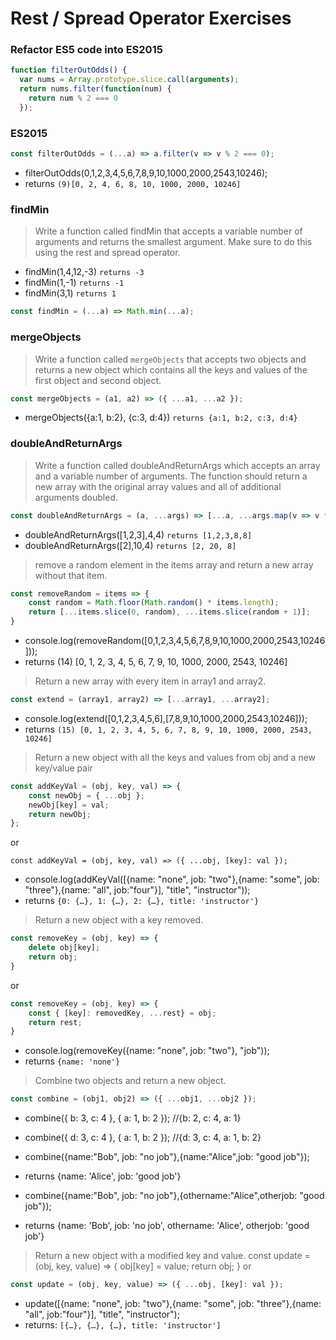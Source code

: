 # Rest / Spread Operator Exercises

### Refactor ES5 code into ES2015
```javascript
function filterOutOdds() {
  var nums = Array.prototype.slice.call(arguments);
  return nums.filter(function(num) {
    return num % 2 === 0
  });
```
### ES2015
```javascript
const filterOutOdds = (...a) => a.filter(v => v % 2 === 0);
```
+ filterOutOdds(0,1,2,3,4,5,6,7,8,9,10,1000,2000,2543,10246); 
+ returns `(9)[0, 2, 4, 6, 8, 10, 1000, 2000, 10246]`

### findMin
> Write a function called findMin that accepts a variable number of arguments and returns the smallest argument. Make sure to do this using the rest and spread operator.

+ findMin(1,4,12,-3) `returns -3`
+ findMin(1,-1) `returns -1`
+ findMin(3,1) `returns 1`
```javascript
const findMin = (...a) => Math.min(...a);
```

### mergeObjects

> Write a function called `mergeObjects` that accepts two objects and returns a new object which contains all the keys and values of the first object and second object.

```javascript
const mergeObjects = (a1, a2) => ({ ...a1, ...a2 });
```
+ mergeObjects({a:1, b:2}, {c:3, d:4}) `returns {a:1, b:2, c:3, d:4}`

### doubleAndReturnArgs

> Write a function called doubleAndReturnArgs which accepts an array and a variable number of arguments. The function should return a new array with the original array values and all of additional arguments doubled.
```javascript
const doubleAndReturnArgs = (a, ...args) => [...a, ...args.map(v => v * 2)];
```
+ doubleAndReturnArgs(\[1,2,3],4,4) `returns [1,2,3,8,8]`
+ doubleAndReturnArgs(\[2],10,4) `returns [2, 20, 8]`

> remove a random element in the items array and return a new array without that item. 
```javascript
const removeRandom = items => {
    const random = Math.floor(Math.random() * items.length);
    return [...items.slice(0, random), ...items.slice(random + 1)];
}
```
+ console.log(removeRandom(\[0,1,2,3,4,5,6,7,8,9,10,1000,2000,2543,10246])); 
+ returns (14) [0, 1, 2, 3, 4, 5, 6, 7, 9, 10, 1000, 2000, 2543, 10246]

> Return a new array with every item in array1 and array2. 
```javascript
const extend = (array1, array2) => [...array1, ...array2];
```
+ console.log(extend(\[0,1,2,3,4,5,6],\[7,8,9,10,1000,2000,2543,10246])); 
+ returns `(15) [0, 1, 2, 3, 4, 5, 6, 7, 8, 9, 10, 1000, 2000, 2543, 10246]`

> Return a new object with all the keys and values from obj and a new key/value pair 
```javascript
const addKeyVal = (obj, key, val) => {
    const newObj = { ...obj };
    newObj[key] = val;
    return newObj;
};
```
or
```
const addKeyVal = (obj, key, val) => ({ ...obj, [key]: val });
```

+ console.log(addKeyVal([{name: "none", job: "two"},{name: "some", job: "three"},{name: "all", job:"four"}], "title", "instructor"));
+ returns `{0: {…}, 1: {…}, 2: {…}, title: 'instructor'}`

> Return a new object with a key removed. 
```javascript
const removeKey = (obj, key) => {
    delete obj[key];
    return obj;
}
```
or
```javascript
const removeKey = (obj, key) => {
    const { [key]: removedKey, ...rest} = obj;
    return rest;
}
```

+ console.log(removeKey({name: "none", job: "two"}, "job")); 
+ returns `{name: 'none'}`

> Combine two objects and return a new object.
```javascript
const combine = (obj1, obj2) => ({ ...obj1, ...obj2 });
```
+ combine({ b: 3, c: 4 }, { a: 1, b: 2 }); //{b: 2, c: 4, a: 1}
+ combine({ d: 3, c: 4 }, { a: 1, b: 2 }); //{d: 3, c: 4, a: 1, b: 2}
+ combine({name:"Bob", job: "no job"},{name:"Alice",job: "good job"});
+ returns {name: 'Alice', job: 'good job'}

+ combine({name:"Bob", job: "no job"},{othername:"Alice",otherjob: "good job"});
+ returns {name: 'Bob', job: 'no job', othername: 'Alice', otherjob: 'good job'}

> Return a new object with a modified key and value.
const update = (obj, key, value) => {
    obj[key] = value;
    return obj;
}
or
```javascript
const update = (obj, key, value) => ({ ...obj, [key]: val });
```

+ update([{name: "none", job: "two"},{name: "some", job: "three"},{name: "all", job:"four"}], "title", "instructor");
+ returns: `[{…}, {…}, {…}, title: 'instructor']`